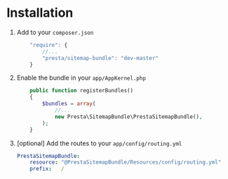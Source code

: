 # Installation

1. Add to your `composer.json`

    ```js
        "require": { 
            //...
            "presta/sitemap-bundle": "dev-master"
        }
    ```

2. Enable the bundle in your `app/AppKernel.php`

    ```php
        public function registerBundles()
        {
            $bundles = array(
                //...
                new Presta\SitemapBundle\PrestaSitemapBundle(),
            );
        }
    ```

3. [optional] Add the routes to your `app/config/routing.yml`

    ```yaml
    PrestaSitemapBundle:
        resource: "@PrestaSitemapBundle/Resources/config/routing.yml"
        prefix:   /
    ```
